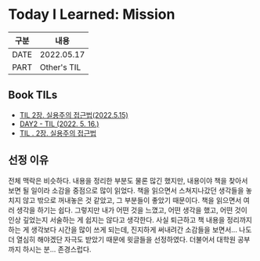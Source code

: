 # Today I Learned: Mission
| 구분  | 내용         |
|------|-------------|
| DATE | 2022.05.17  |
| PART | Other's TIL |

## Book TILs
* [TIL 2장. 실용주의 접근법(2022.5.15)](https://nomadcoders.co/community/thread/5165)
* [DAY2 - TIL (2022. 5. 16.)](https://nomadcoders.co/community/thread/5194)
* [TIL . 2장. 실용주의 접근법](https://nomadcoders.co/community/thread/5188)

## 선정 이유 
전체 맥락은 비슷하다. 내용을 정리한 부분도 물론 많긴 했지만, 내용이야 책을 찾아서 보면 될 일이라 소감을 중점으로 많이 읽었다. 책을 읽으면서 스쳐지나갔던 생각들을 놓치지 않고 밖으로 꺼내놓은 것 같았고, 그 부분들이 좋았기 때문이다. 책을 읽으면서 여러 생각을 하기는 쉽다. 그렇지만 내가 어떤 것을 느꼈고, 어떤 생각을 했고, 어떤 것이 인상 깊었는지 서술하는 게 쉽지는 않다고 생각한다. 사실 퇴근하고 책 내용을 정리까지 하는 게 생각보다 시간을 많이 쓰게 되는데, 진지하게 써내려간 소감들을 보면서... 나도 더 열심히 해야겠단 자극도 받았기 때문에 윗글들을 선정하였다. 더불어서 대학원 공부까지 하시는 분... 존경스럽다. 
